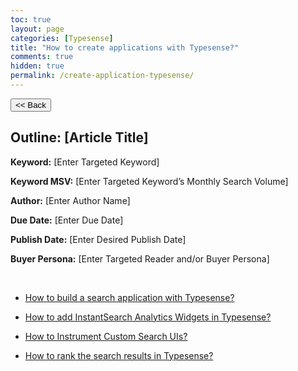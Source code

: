 ```yaml
---
toc: true
layout: page
categories: [Typesense]
title: "How to create applications with Typesense?"
comments: true
hidden: true
permalink: /create-application-typesense/
---
```


<button class="back-button" onclick="window.history.back()"><< Back</button>

## Outline: [Article Title]

**Keyword:** [Enter Targeted Keyword]

**Keyword MSV:** [Enter Targeted Keyword’s Monthly Search Volume]

**Author:** [Enter Author Name]

**Due Date:** [Enter Due Date]

**Publish Date:** [Enter Desired Publish Date]

**Buyer Persona:** [Enter Targeted Reader and/or Buyer Persona]

<br>

<ul>
<li><p><a href="https://aviyeldevrel.github.io/Aviyel-Blogs-Review/search-app-with-typesense/">How to build a search application with Typesense?</a><p>
<li><p><a href="https://aviyeldevrel.github.io/Aviyel-Blogs-Review/instantsearch-widget-typesense/">How to add InstantSearch Analytics Widgets in Typesense?</a><p>
<li><p><a href="https://aviyeldevrel.github.io/Aviyel-Blogs-Review/instrument-custom-search-ui/">How to Instrument Custom Search UIs?</a><p>
<li><p><a href="https://aviyeldevrel.github.io/Aviyel-Blogs-Review/rank-search-result-typesense/">How to rank the search results in Typesense? </a><p>
